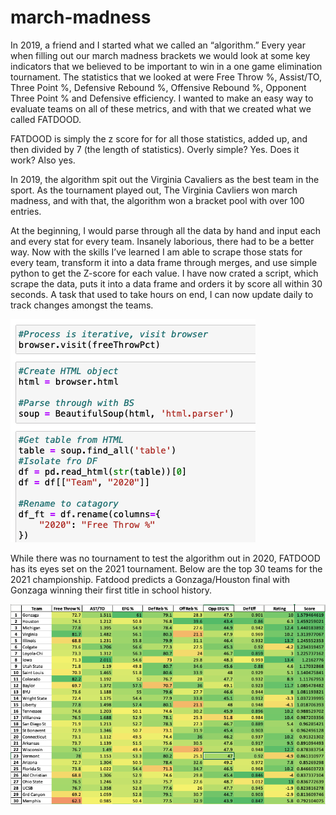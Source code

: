 # march-madness

In 2019, a friend and I started what we called an “algorithm.” Every year when filling out our march madness brackets we would look at some key indicators that we believed to be important to win in a one game elimination tournament. The statistics that we looked at were Free Throw %, Assist/TO, Three Point %, Defensive Rebound %, Offensive Rebound %, Opponent Three Point % and Defensive efficiency. I wanted to make an easy way to evaluate teams on all of these metrics, and with that we created what we called FATDOOD. 

FATDOOD is simply the z score for for all those statistics, added up, and then divided by 7 (the length of statistics). Overly simple? Yes. Does it work? Also yes. 

In 2019, the algorithm spit out the Virginia Cavaliers as the best team in the sport. As the tournament played out, The Virginia Cavliers won march madness, and with that, the algorithm won a bracket pool with over 100 entries. 

At the beginning, I would parse through all the data by hand and input each and every stat for every team. Insanely laborious, there had to be a better way. Now with the skills I’ve learned I am able to scrape those stats for every team, transform it into a data frame through merges, and use simple python to get the Z-score for each value. I have now crated a script, which scrape the data, puts it into a data frame and orders it by score all within 30 seconds. A task that used to take hours on end, I can now update daily to track changes amongst the teams.

![scrape](images/scrape.png)

While there was no tournament to test the algorithm out in 2020, FATDOOD has its eyes set on the 2021 tournament. Below are the top 30 teams for the 2021 championship. Fatdood predicts a Gonzaga/Houston final with Gonzaga winning their first title in school history. 

![output](images/output.png)


